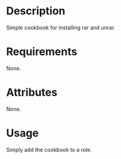 Description
===========

Simple cookbook for installing rar and unrar.

Requirements
============

None.

Attributes
==========

None.

Usage
=====

Simply add the cookbook to a role.
